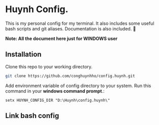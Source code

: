 # Huynh Config.
This is my personal config for my terminal.
It also includes some useful bash scripts and git aliases.
Documentation is also included. 🤩

**Note: All the document here just for WINDOWS user**
## Installation
Clone this repo to your working directory.
```bash
git clone https://github.com/conghuynhho/config.huynh.git
```

Add environment variable of config directory to your system.
Run this command in your **windows command prompt**.:
```commandline
setx HUYNH_CONFIG_DIR "D:\Huynh\config.huynh\"
```

## Link bash config



